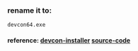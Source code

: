 ### rename it to:
```
devcon64.exe
```
#### reference: [devcon-installer](https://github.com/Drawbackz/DevCon-Installer) [source-code](https://github.com/Microsoft/Windows-driver-samples/tree/97cf8edcaddff4fdbc5cc48d56b7d7eb2c39b749/setup/devcon)

